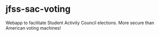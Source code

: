 # jfss-sac-voting

Webapp to facilitate Student Activity Council elections. More secure than American voting machines!

